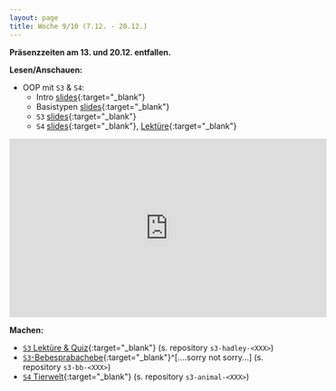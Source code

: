 ```yaml
---
layout: page
title: Woche 9/10 (7.12. - 20.12.)
---
```


**Präsenzzeiten am 13. und 20.12. entfallen.**

**Lesen/Anschauen:**

- OOP mit `S3` & `S4`:
    - Intro [slides](slides/oop-intro.html){:target="_blank"}
    - Basistypen [slides](slides/oop-base.html){:target="_blank"}
    - `S3` [slides](slides/oop-s3.html){:target="_blank"}
    - `S4` [slides](slides/oop-s4.html){:target="_blank"}, [Lektüre](ex/s4-reading-ex.html){:target="_blank"}
<iframe width="560" height="315" src="https://www.youtube-nocookie.com/embed/videoseries?list=PLMyWaJl2LoXxjT3H2qUxfnPDRr9Ku0lpJ" frameborder="0" allow="accelerometer; autoplay; encrypted-media; gyroscope; picture-in-picture" allowfullscreen></iframe>    

**Machen:**

- [`S3` Lektüre & Quiz](ex/s3-hadley-ex.html){:target="_blank"} (s. repository `s3-hadley-<XXX>`)
- [`S3`-Bebesprabachebe](ex/s3-bb-ex.html){:target="_blank"}^[....sorry not sorry...] (s. repository `s3-bb-<XXX>`)
- [`S4` Tierwelt](ex/s4-animal-ex.html){:target="_blank"} (s. repository `s3-animal-<XXX>`)
